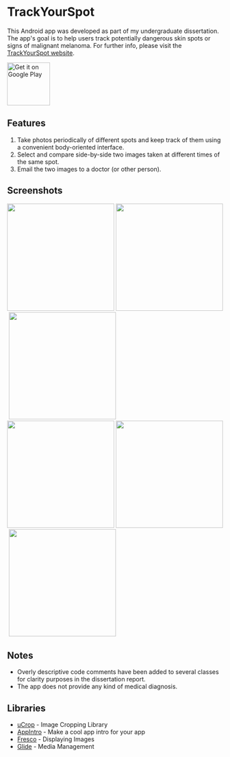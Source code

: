 # TrackYourSpot

This Android app was developed as part of my undergraduate dissertation. The app's goal is to help users track potentially dangerous skin spots or signs of malignant melanoma. For further info, please visit the [TrackYourSpot website](trackyourspot.com).

<a href="https://play.google.com/store/apps/details?id=com.dev.pedroschulze.trackspotdraft&amp;hl=en_GB&amp;pcampaignid=MKT-Other-global-all-co-prtnr-py-PartBadge-Mar2515-1">
<img alt="Get it on Google Play" src="https://play.google.com/intl/en_us/badges/images/generic/en_badge_web_generic.png" height="100">
</a>

## Features
1) Take photos periodically of different spots and keep track of them using a convenient body-oriented interface.
2) Select and compare side-by-side two images taken at different times of the same spot.
3) Email the two images to a doctor (or other person).

## Screenshots
<img src="https://raw.githubusercontent.com/pedscn/TrackYourSpot/master/app/src/main/res/screenshots/body.png?token=Aetm4ceJQa64VuOFOmJk0Py5AeRMhnU9ks5ctbbIwA%3D%3D" width="250" />&nbsp;<img src="https://raw.githubusercontent.com/pedscn/TrackYourSpot/master/app/src/main/res/screenshots/camera.png?token=Aetm4dfCObAGvqeAxagiFgXkrm1xSZ7Bks5ctbb6wA%3D%3D" width="250" />&nbsp;<img src="https://raw.githubusercontent.com/pedscn/TrackYourSpot/master/app/src/main/res/screenshots/crop.png?token=Aetm4Uo8J8UNwsxG9eVRExwgPBMrV98-ks5ctbQ1wA%3D%3D" width="250" />
<img src="https://raw.githubusercontent.com/pedscn/TrackYourSpot/master/app/src/main/res/screenshots/spothistory.png?token=Aetm4Rzi0z4LNHzez23d9LBb3-7qA2Bcks5ctbRtwA%3D%3D" width="250" />&nbsp;<img src="https://raw.githubusercontent.com/pedscn/TrackYourSpot/master/app/src/main/res/screenshots/compare.png?token=Aetm4V7PpbrqaERAm32O1PLkeF-Mt_0_ks5ctbP-wA%3D%3D" width="250" />&nbsp;<img src="https://raw.githubusercontent.com/pedscn/TrackYourSpot/master/app/src/main/res/screenshots/info.png?token=Aetm4WFzC3e5bKQyAxfo4us9OJfy4hT_ks5ctbRMwA%3D%3D" width="250" />

## Notes
- Overly descriptive code comments have been added to several classes for clarity purposes in the dissertation report.
- The app does not provide any kind of medical diagnosis. 

## Libraries
- [uCrop](https://github.com/Yalantis/uCrop) - Image Cropping Library
- [AppIntro](https://github.com/AppIntro/AppIntro) - Make a cool app intro for your app
- [Fresco](https://github.com/facebook/fresco) - Displaying Images
- [Glide](https://github.com/bumptech/glide) - Media Management
